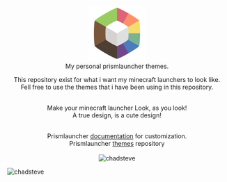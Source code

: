<p align="center">
  <img src="https://github.com/tiffylikecat/prismlauncherThemes/blob/main/catppuccin/prismlauncherLogo.png" alt="prismlauncherLogo"><br>
  My personal prismlauncher themes.
</p>

<p align="center">
This repository exist for what i want my minecraft launchers to look like.<br> Fell free to use the themes that i have been using in this repository.<br> <br>
</p>

<p align="center">
Make your minecraft launcher Look, as you look!<br>
A true design, is a cute design!<br> <br>
</p>

<div align="center">
Prismlauncher
<a href="https://prismlauncher.org/wiki/getting-started/change-themes/" target="_blank">documentation</a> for customization.<br>
Prismlauncher
<a href="https://github.com/PrismLauncher/Themes/tree/main/themes" target="_blank">themes</a> repository<br> <br>
</div>

<div style="text-align: center;">
  <img src="https://media1.tenor.com/m/2iBayblKJlsAAAAC/minecraft-minecraft-memes.gif" alt="chadsteve" style="margin: auto;">
</div>



![chadsteve](https://media1.tenor.com/m/2iBayblKJlsAAAAC/minecraft-minecraft-memes.gif)
